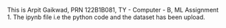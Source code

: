 This is Arpit Gaikwad, PRN 122B1B081, TY - Computer - B, ML Assignment 1. The ipynb file i.e the python code and the dataset has been upload.
